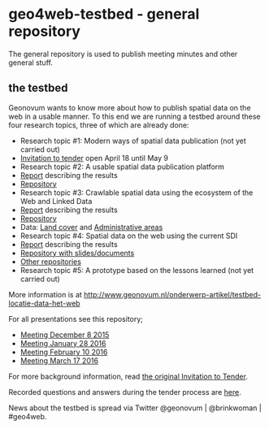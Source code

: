 # geo4web-testbed - general repository
The general repository is used to publish meeting minutes and other general stuff.

## the testbed
Geonovum wants to know more about how to publish spatial data on the web in a usable manner. To this end we are running a testbed around these four research topics, three of which are already done:
*	Research topic #1: Modern ways of spatial data publication (not yet carried out)
  *	[Invitation to tender][16] open April 18 until May 9
*	Research topic #2: A usable spatial data publication platform
  * [Report][1] describing the results
  * [Repository][2] 
*	Research topic #3: Crawlable spatial data using the ecosystem of the Web and Linked Data
  *	[Report][3] describing the results
  * [Repository][4] 
  * Data: [Land cover][14] and [Administrative areas][15]
*	Research topic #4: Spatial data on the web using the current SDI
  *	[Report][5] describing the results
  * [Repository with slides/documents][6] 
  * [Other repositories][7] 
* Research topic #5: A prototype based on the lessons learned (not yet carried out)

More information is at http://www.geonovum.nl/onderwerp-artikel/testbed-locatie-data-het-web

For all presentations see this repository;
* [Meeting December 8 2015][8]
* [Meeting January 28 2016][9]
* [Meeting February 10 2016][10]
* [Meeting March 17 2016][11]

For more background information, read [the original Invitation to Tender][12]. 

Recorded questions and answers during the tender process are [here][13]. 

News about the testbed is spread via Twitter @geonovum | @brinkwoman | #geo4web. 

[1]: https://github.com/geo4web-testbed/topic2/blob/master/Report.pdf
[2]: https://github.com/geo4web-testbed/topic2	
[3]: https://github.com/geo4web-testbed/topic3/wiki
[4]: https://github.com/geo4web-testbed/topic3
[5]: https://github.com/geo4web-testbed/topic4/blob/master/spatial-data-on-the-web-using-sdi-report.pdf
[6]: https://github.com/geo4web-testbed/topic4
[7]: https://github.com/geo4web-testbed
[8]: https://github.com/geo4web-testbed/general/tree/master/Meeting20151208
[9]: https://github.com/geo4web-testbed/general/tree/master/Meeting20160128
[10]: https://github.com/geo4web-testbed/general/tree/master/Meeting20160210
[11]: https://github.com/geo4web-testbed/general/tree/master/Meeting20160317
[12]: https://docs.google.com/document/d/1LQQ0JObMxICpMALg46UuWFnJAfKRcNJED0fpx8utKsg/edit?usp=sharing
[13]: https://github.com/Geonovum/geo4web-testbed/issues?q=is%3Aissue+is%3Aclosed
[14]: https://swaggerhub.com/api/apiwise/landcover/1.0
[15]: https://geo4web.apiwise.nl
[16]: http://www.geonovum.nl/onderwerpen/geo-standaarden/nieuws/invitation-tender-spatial-data-web-%E2%80%93-evaluation-lessons-learned

